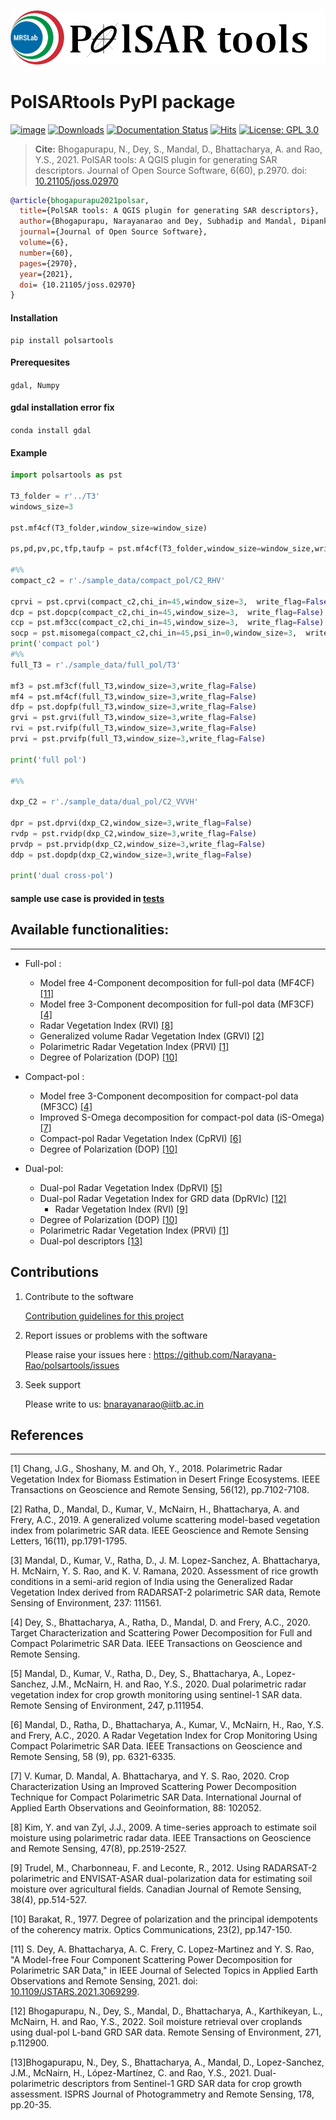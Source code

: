 <p align="center">
  <img src="logo.png" alt=""/>
</p>

# PolSARtools PyPI package
[![image](https://img.shields.io/pypi/v/polsartools.svg)](https://pypi.python.org/pypi/polsartools)
[![Downloads](https://static.pepy.tech/badge/polsartools)](https://pepy.tech/project/polsartools)
[![Documentation Status](https://readthedocs.org/projects/polsartools/badge/?version=latest)](https://polsartools.readthedocs.io/en/latest/?badge=latest)
[![Hits](https://hits.seeyoufarm.com/api/count/incr/badge.svg?url=https%3A%2F%2Fgithub.com%2FNarayana-Rao%2Fpolsartools&count_bg=%2379C83D&title_bg=%23555555&icon=cliqz.svg&icon_color=%23E7E7E7&title=hits&edge_flat=false)](https://hits.seeyoufarm.com)
[![License: GPL 3.0](https://img.shields.io/badge/License-GPL_3.0-green.svg)](https://opensource.org/licenses/gpl-license)


> **Cite:** Bhogapurapu, N., Dey, S., Mandal, D., Bhattacharya, A. and Rao, Y.S., 2021. PolSAR tools: A QGIS plugin for generating SAR descriptors. Journal of Open Source Software, 6(60), p.2970. doi:  [10.21105/joss.02970](https://doi.org/10.21105/joss.02970)  

```bibtex
@article{bhogapurapu2021polsar,
  title={PolSAR tools: A QGIS plugin for generating SAR descriptors},
  author={Bhogapurapu, Narayanarao and Dey, Subhadip and Mandal, Dipankar and Bhattacharya, Avik and Rao, YS},
  journal={Journal of Open Source Software},
  volume={6},
  number={60},
  pages={2970},
  year={2021},
  doi= {10.21105/joss.02970}
}

```

#### Installation
```
pip install polsartools
```
 
#### Prerequesites 
 
 ```gdal, Numpy```
 
#### gdal installation error fix
 
 ```conda install gdal```

#### Example
```python
import polsartools as pst

T3_folder = r'../T3'
windows_size=3

pst.mf4cf(T3_folder,window_size=window_size)

ps,pd,pv,pc,tfp,taufp = pst.mf4cf(T3_folder,window_size=window_size,write_flag=False)

#%%
compact_c2 = r'./sample_data/compact_pol/C2_RHV'

cprvi = pst.cprvi(compact_c2,chi_in=45,window_size=3,  write_flag=False)
dcp = pst.dopcp(compact_c2,chi_in=45,window_size=3,  write_flag=False)
ccp = pst.mf3cc(compact_c2,chi_in=45,window_size=3,  write_flag=False)
socp = pst.misomega(compact_c2,chi_in=45,psi_in=0,window_size=3,  write_flag=False)
print('compact pol')
#%%
full_T3 = r'./sample_data/full_pol/T3'

mf3 = pst.mf3cf(full_T3,window_size=3,write_flag=False)
mf4 = pst.mf4cf(full_T3,window_size=3,write_flag=False)
dfp = pst.dopfp(full_T3,window_size=3,write_flag=False)
grvi = pst.grvi(full_T3,window_size=3,write_flag=False)
rvi = pst.rvifp(full_T3,window_size=3,write_flag=False)
prvi = pst.prvifp(full_T3,window_size=3,write_flag=False)

print('full pol')

#%%

dxp_C2 = r'./sample_data/dual_pol/C2_VVVH'

dpr = pst.dprvi(dxp_C2,window_size=3,write_flag=False)
rvdp = pst.rvidp(dxp_C2,window_size=3,write_flag=False)
prvdp = pst.prvidp(dxp_C2,window_size=3,write_flag=False)
ddp = pst.dopdp(dxp_C2,window_size=3,write_flag=False)

print('dual cross-pol')

```

#### sample use case is provided in [tests](https://github.com/Narayana-Rao/polsartools/tree/main/tests)


## Available functionalities:
-----------------------------
 * Full-pol :
    * Model free 4-Component decomposition for full-pol data (MF4CF)[[11]](#11)
    * Model free 3-Component decomposition for full-pol data (MF3CF)[[4]](#4)
	* Radar Vegetation Index (RVI) [[8]](#8) 
    * Generalized volume Radar Vegetation Index (GRVI) [[2]](#2)
    * Polarimetric Radar Vegetation Index (PRVI) [[1]](#1)
    * Degree of Polarization (DOP) [[10]](#10) 

  * Compact-pol : 
    * Model free 3-Component decomposition for compact-pol data (MF3CC) [[4]](#4)
    * Improved S-Omega decomposition for compact-pol data (iS-Omega) [[7]](#7)
    * Compact-pol Radar Vegetation Index (CpRVI)  [[6]](#6)
    * Degree of Polarization (DOP)  [[10]](#10) 

  * Dual-pol:
	   * Dual-pol Radar Vegetation Index (DpRVI) [[5]](#5)
    * Dual-pol Radar Vegetation Index for GRD data (DpRVIc) [[12]](#12)
	   * Radar Vegetation Index (RVI) [[9]](#9)
    * Degree of Polarization (DOP) [[10]](#10) 
    * Polarimetric Radar Vegetation Index (PRVI) [[1]](#1)
    * Dual-pol descriptors [[13]](#13)


## Contributions
1) Contribute to the software

    [Contribution guidelines for this project](help/CONTRIBUTING.md)


2) Report issues or problems with the software
	
	Please raise your issues here : <https://github.com/Narayana-Rao/polsartools/issues>

3) Seek support

	Please write to us: <bnarayanarao@iitb.ac.in> 

## References
-------------
<a id="1">[1]</a> 
Chang, J.G., Shoshany, M. and Oh, Y., 2018. Polarimetric Radar Vegetation Index for Biomass Estimation in Desert Fringe Ecosystems. IEEE Transactions on Geoscience and Remote Sensing, 56(12), pp.7102-7108.

<a id="2">[2]</a> 
Ratha, D., Mandal, D., Kumar, V., McNairn, H., Bhattacharya, A. and Frery, A.C., 2019. A generalized volume scattering model-based vegetation index from polarimetric SAR data. IEEE Geoscience and Remote Sensing Letters, 16(11), pp.1791-1795.

<a id="3">[3]</a> 
Mandal, D., Kumar, V., Ratha, D., J. M. Lopez-Sanchez, A. Bhattacharya, H. McNairn, Y. S. Rao, and K. V. Ramana, 2020. Assessment of rice growth conditions in a semi-arid region of India using the Generalized Radar Vegetation Index derived from RADARSAT-2 polarimetric SAR data, Remote Sensing of Environment, 237: 111561.

<a id="4">[4]</a> 
Dey, S., Bhattacharya, A., Ratha, D., Mandal, D. and Frery, A.C., 2020. Target Characterization and Scattering Power Decomposition for Full and Compact Polarimetric SAR Data. IEEE Transactions on Geoscience and Remote Sensing.

<a id="5">[5]</a> 
Mandal, D., Kumar, V., Ratha, D., Dey, S., Bhattacharya, A., Lopez-Sanchez, J.M., McNairn, H. and Rao, Y.S., 2020. Dual polarimetric radar vegetation index for crop growth monitoring using sentinel-1 SAR data. Remote Sensing of Environment, 247, p.111954.

<a id="6">[6]</a> 
Mandal, D., Ratha, D., Bhattacharya, A., Kumar, V., McNairn, H., Rao, Y.S. and Frery, A.C., 2020. A Radar Vegetation Index for Crop Monitoring Using Compact Polarimetric SAR Data. IEEE Transactions on Geoscience and Remote Sensing, 58 (9), pp. 6321-6335.

<a id="7">[7]</a> 
V. Kumar, D. Mandal, A. Bhattacharya, and Y. S. Rao, 2020. Crop Characterization Using an Improved Scattering Power Decomposition Technique for Compact Polarimetric SAR Data. International Journal of Applied Earth Observations and Geoinformation, 88: 102052.

<a id="8">[8]</a> 
Kim, Y. and van Zyl, J.J., 2009. A time-series approach to estimate soil moisture using polarimetric radar data. IEEE Transactions on Geoscience and Remote Sensing, 47(8), pp.2519-2527.

<a id="9">[9]</a> 
Trudel, M., Charbonneau, F. and Leconte, R., 2012. Using RADARSAT-2 polarimetric and ENVISAT-ASAR dual-polarization data for estimating soil moisture over agricultural fields. Canadian Journal of Remote Sensing, 38(4), pp.514-527.

<a id="10">[10]</a> 
Barakat, R., 1977. Degree of polarization and the principal idempotents of the coherency matrix. Optics Communications, 23(2), pp.147-150.

<a id="11">[11]</a> S. Dey, A. Bhattacharya, A. C. Frery, C. Lopez-Martinez and Y. S. Rao, "A Model-free Four Component Scattering Power Decomposition for Polarimetric SAR Data," in IEEE Journal of Selected Topics in Applied Earth Observations and Remote Sensing, 2021. doi: [10.1109/JSTARS.2021.3069299](https://doi.org/10.1109/JSTARS.2021.3069299). 

<a id="12">[12]</a> Bhogapurapu, N., Dey, S., Mandal, D., Bhattacharya, A., Karthikeyan, L., McNairn, H. and Rao, Y.S., 2022. Soil moisture retrieval over croplands using dual-pol L-band GRD SAR data. Remote Sensing of Environment, 271, p.112900. 

<a id="13">[13]</a>Bhogapurapu, N., Dey, S., Bhattacharya, A., Mandal, D., Lopez-Sanchez, J.M., McNairn, H., López-Martínez, C. and Rao, Y.S., 2021. Dual-polarimetric descriptors from Sentinel-1 GRD SAR data for crop growth assessment. ISPRS Journal of Photogrammetry and Remote Sensing, 178, pp.20-35.



